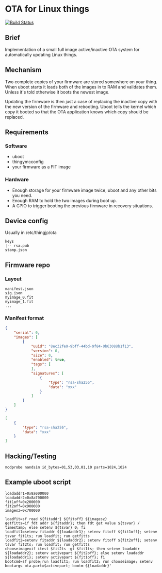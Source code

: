# OTA for Linux things

[![Build Status](https://travis-ci.com/thingyjp/thingyjp-ota.svg?branch=master)](https://travis-ci.com/thingyjp/thingyjp-ota)

## Brief

Implementation of a small full image active/inactive OTA system for automatically
updating Linux things.

## Mechanism

Two complete copies of your firmware are stored somewhere on your thing.
When uboot starts it loads both of the images in to RAM and validates them.
Unless it's told otherwise it boots the newest image.

Updating the firmware is then just a case of replacing the inactive copy
with the new version of the firmware and rebooting. Uboot tells the kernel
which copy it booted so that the OTA application knows which copy should
be replaced.

## Requirements

### Software
* uboot
* thingymcconfig
* your firmware as a FIT image

### Hardware
* Enough storage for your firmware image twice, uboot and any other bits you need.
* Enough RAM to hold the two images during boot up.
* A GPIO to trigger booting the previous firmware in recovery situations.

## Device config

Usually in /etc/thingjp/ota

```
keys
|-- rsa.pub
stamp.json
```

## Firmware repo

### Layout
```
manifest.json
sig.json
myimage_0.fit
myimage_1.fit
...
```

### Manifest format

```json
{
	"serial": 0,
	"images": [
		{
			"uuid": "8ec32fe0-9bff-44bd-9f84-0b63088b1f13",
			"version": 0,
			"size": 0,
			"enabled": true,
			"tags": [
			],
			"signatures": [
				{
					"type": "rsa-sha256",
					"data": "xxx"
				}
			]
		}
	]
}
```

```json
[
	{
		"type": "rsa-sha256",
		"data": "xxx"
	}
]
```

## Hacking/Testing

```
modprobe nandsim id_bytes=01,53,03,01,10 parts=1024,1024
```

## Example uboot script

```
loadaddr1=0x8a000000
loadaddr2=0x8a700000
fit1off=0x200000
fit2off=0x900000
imagesz=0x700000

loadfit=sf read ${fitaddr} ${fitoff} ${imagesz}
getfitts=if fdt addr ${fitaddr}; then fdt get value ${tsvar} / timestamp; else setenv ${tsvar} 0; fi
loadfit1=setenv fitaddr ${loadaddr1}; setenv fitoff ${fit1off}; setenv tsvar fit1ts; run loadfit; run getfitts
loadfit2=setenv fitaddr ${loadaddr2}; setenv fitoff ${fit2off}; setenv tsvar fit2ts; run loadfit; run getfitts
chooseimage=if itest $fit2ts -gt $fit1ts; then setenv loadaddr ${loadaddr2}; setenv activepart ${fit2off}; else setenv loadaddr ${loadaddr1}; setenv activepart ${fit1off}; fi
bootcmd=sf probe;run loadfit1; run loadfit2; run chooseimage; setenv bootargs ota.part=$activepart; bootm ${loadaddr}'
```
